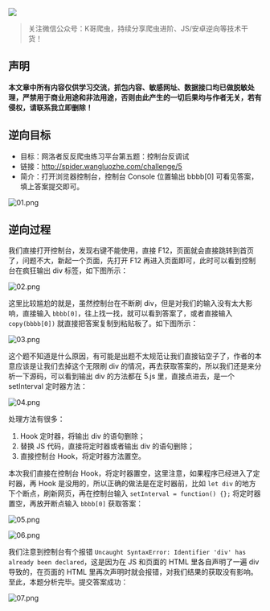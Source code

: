 ![](https://i.loli.net/2021/08/07/JbP4zaS2TxU6Rkd.png)

> 关注微信公众号：K哥爬虫，持续分享爬虫进阶、JS/安卓逆向等技术干货！

## 声明

**本文章中所有内容仅供学习交流，抓包内容、敏感网址、数据接口均已做脱敏处理，严禁用于商业用途和非法用途，否则由此产生的一切后果均与作者无关，若有侵权，请联系我立即删除！**

## 逆向目标

- 目标：网洛者反反爬虫练习平台第五题：控制台反调试
- 链接：http://spider.wangluozhe.com/challenge/5
- 简介：打开浏览器控制台，控制台 Console 位置输出 bbbb[0] 可看见答案，填上答案提交即可。

![01.png](https://s2.loli.net/2021/12/20/5awuk8Gjb3DYfAH.png)

## 逆向过程

我们直接打开控制台，发现右键不能使用，直接 F12，页面就会直接跳转到首页了，问题不大，新起一个页面，先打开 F12 再进入页面即可，此时可以看到控制台在疯狂输出 div 标签，如下图所示：

![02.png](https://s2.loli.net/2021/12/20/kQebU9xvBaRDn4P.png)

这里比较尴尬的就是，虽然控制台在不断刷 div，但是对我们的输入没有太大影响，直接输入 `bbbb[0]`，往上找一找，就可以看到答案了，或者直接输入 `copy(bbbb[0])` 就直接把答案复制到粘贴板了。如下图所示：

![03.png](https://s2.loli.net/2021/12/20/IYG2gu4t1FdD8Wj.png)

这个题不知道是什么原因，有可能是出题不太规范让我们直接钻空子了，作者的本意应该是让我们去掉这个无限刷 div 的情况，再去获取答案的，所以我们还是来分析一下源码，可以看到输出 div 的方法都在 5.js 里，直接点进去，是一个 setInterval 定时器方法：

![04.png](https://s2.loli.net/2021/12/20/ad5efMFvY2c4jDg.png)

处理方法有很多：

1. Hook 定时器，将输出 div 的语句删除；
2. 替换 JS 代码，直接将定时器或者输出 div 的语句删除；
3. 直接控制台 Hook，将定时器方法置空。

本次我们直接在控制台 Hook，将定时器置空，这里注意，如果程序已经进入了定时器，再 Hook 是没用的，所以正确的做法是在定时器前，比如 `let div` 的地方下个断点，刷新网页，再在控制台输入 `setInterval = function() {};` 将定时器置空，再放开断点输入  `bbbb[0]` 获取答案：

![05.png](https://s2.loli.net/2021/12/20/ymUA4HcGQ8vkeWD.png)

![06.png](https://s2.loli.net/2021/12/20/SWBUafILkR9ujlQ.png)

我们注意到控制台有个报错 `Uncaught SyntaxError: Identifier 'div' has already been declared`，这是因为在 JS 和页面的 HTML 里各自声明了一遍 div 导致的，在页面的 HTML 里再次声明时就会报错，对我们结果的获取没有影响。至此，本题分析完毕。提交答案成功：

![07.png](https://s2.loli.net/2021/12/21/sHTRKXU9b18mj3i.png)



